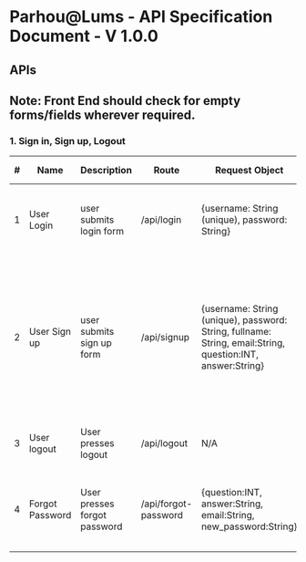 # Parhou@Lums - API Specification Document - V 1.0.0

## APIs

## Note: Front End should check for empty forms/fields wherever required. 

### 1. Sign in, Sign up, Logout
|#|Name|Description|Route|Request Object|Request Type|Response Object|Additional Note
|-|----|-----------|-----|------------|--------------|---------------|----------|
|1|User Login|user submits login form|/api/login|{username: String (unique), password: String}|`POST`|response.status: 200 (success) or 400 (failure), if 400, response.json: {error: String}|N/A
|2|User Sign up|user submits sign up form|/api/signup|{username: String (unique), password: String, fullname: String, email:String, question:INT, answer:String}|`POST`|response.status: 200 (success) or 400 (failure), if 400, response.json: {error: String}|Compare Password and re-entered password at frontend. Number the questions arbitrarily and then keep them consistent.
|3|User logout|User presses logout|/api/logout|N/A|`GET`|response.status: 200 (success)|Raise alert if status not equal to 200. 
|4|Forgot Password|User presses forgot password|/api/forgot-password|{question:INT, answer:String, email:String, new_password:String}|`POST`|response.status: 200 (success) or 400 (failure), if 400, response.json: {error: String}|Compare Password and re-entered password at frontend. 
